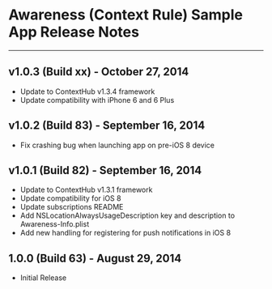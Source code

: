 # Awareness (Context Rule) Sample App Release Notes
---

## v1.0.3 (Build xx) - October 27, 2014
- Update to ContextHub v1.3.4 framework
- Update compatibility with iPhone 6 and 6 Plus

## v1.0.2 (Build 83) - September 16, 2014
- Fix crashing bug when launching app on pre-iOS 8 device

## v1.0.1 (Build 82) - September 16, 2014
- Update to ContextHub v1.3.1 framework
- Update compatibility for iOS 8 
- Update subscriptions README
- Add NSLocationAlwaysUsageDescription key and description to Awareness-Info.plist
- Add new handling for registering for push notifications in iOS 8

## 1.0.0 (Build 63) - August 29, 2014
- Initial Release